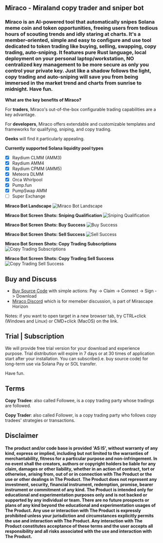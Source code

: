 ## Miraco - Miraland copy trader and sniper bot

### Miraco is an AI-powered tool that automatically snipes Solana meme coin and token opportunities, freeing users from tedious hours of scouting trends and idly staring at charts. It's a member-oriented, simple and easy to configure and use tool dedicated to token trading like buying, selling, swapping, copy trading, auto-sniping. It features pure Rust language, local deployment on your personal laptop/workstation, NO centralized key management to be more secure as only you control your private key. Just like a shadow follows the light, copy trading and auto-sniping will save you from being immersed in the market trend and charts from sunrise to midnight. Have fun.

**What are the key benefits of Miraco?**

For **traders**, Miraco's out-of-the-box configurable trading capabilities are a key advantage.

For **developers**, Miraco offers extendable and customizable templates and frameworks for qualifying, sniping, and copy trading.

**Geeks** will find it particularly appealing.

**Currently supported Solana liquidity pool types**

-   [x] Raydium CLMM (AMM3)
-   [x] Raydium AMM4
-   [x] Raydium CPMM (AMM5)
-   [x] Meteora DLMM
-   [x] Orca Whirlpool
-   [x] Pump.fun
-   [x] PumpSwap AMM
-   [ ] Super Exchange

**Miraco Bot Landscape**
![Miraco Bot Landscape](assets/images/miraco_bot.jpg "Miraco Bot Landscape")

**Miraco Bot Screen Shots: Sniping Qualification**
![Sniping Qualification](assets/images/qualification.jpg "Sniping Qualification")

**Miraco Bot Screen Shots: Buy Success**
![Buy Success](assets/images/buy_success.jpg "Buy Success")

**Miraco Bot Screen Shots: Sell Success**
![Sell Success](assets/images/sell_success.jpg "Sell Success")

**Miraco Bot Screen Shots: Copy Trading Subscriptions**
![Copy Trading Subscriptions](assets/images/copy_trading_subs.jpg "Copy Trading Subscriptions")

**Miraco Bot Screen Shots: Copy Trading Sell Success**
![Copy Trading Sell Success](assets/images/copy_sell.jpg "Copy Trading Sell Success")

## Buy and Discuss

-   [Buy Source Code](https://miraco-pay.vercel.app/) with simple actions: Pay -> Claim -> Connect -> Sign -> Download
-   [Miraco Discord](https://discord.gg/VmBfyeM4YB) which is for memeber discussion, is part of Mirascape Horizon

Notes: if you want to open target in a new browser tab, try CTRL+click (Windows and Linux) or CMD+click (MacOS) on the link.

## Trial | Subscription

We will provide free trial version for your download and experience purpose.
Trial distribution will expire in 7 days or at 30 times of application start after your installation.
You can subscribe(i.e. buy source code) for long-term use via Solana Pay or SOL transfer.

Have fun.

## Terms

**Copy Tradee**: also called Followee, is a copy trading party whose tradings are followed.

**Copy Trader**: also called Follower, is a copy trading party who follows copy tradees' strategies or transactions.

<div>

## Disclaimer

#### The product and/or code base is provided 'AS IS', without warranty of any kind, express or implied, including but not limited to the warranties of merchantability, fitness for a particular purpose and non-infringement. In no event shall the creators, authors or copyright holders be liable for any claim, damages or other liability, whether in an action of contract, tort or otherwise, arising from, out of or in connection with The Product or the use or other dealings in The Product. The Product does not represent any investment, security, financial instrument, redemption, promise, bearer instrument or commitment of any kind. The Product is intended only for educational and experimentation purposes only and is not backed or supported by any individual or team. There are no future prospects or plans of any kind beyond the educational and experimentation usages of The Product. Any use or interaction with The Product is expressly prohibited unless your jurisdiction and circumstances explicitly permits the use and interaction with The Product. Any interaction with The Product constitutes acceptance of these terms and the user accepts all responsibility and all risks associated with the use and interaction with The Product.

</div>
